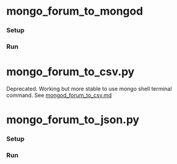 # mongo_forum_to_mongod

### Setup

### Run

# mongo_forum_to_csv.py

Deprecated. Working but more stable to use mongo shell terminal command. See [mongod_forum_to_csv.md](https://github.com/McGillX/mongo-conversion/blob/master/forum_parsing/mongod_forum_to_csv.md)

# mongo_forum_to_json.py

### Setup

### Run